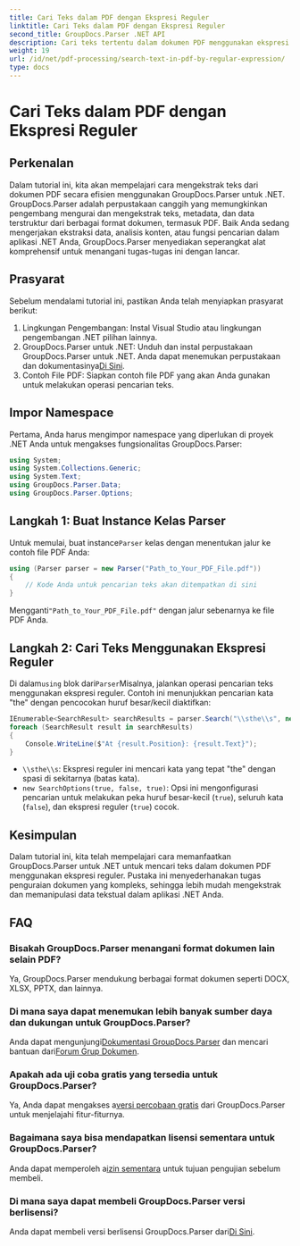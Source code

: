 ```yaml
---
title: Cari Teks dalam PDF dengan Ekspresi Reguler
linktitle: Cari Teks dalam PDF dengan Ekspresi Reguler
second_title: GroupDocs.Parser .NET API
description: Cari teks tertentu dalam dokumen PDF menggunakan ekspresi reguler dengan GroupDocs.Parser. Ekstrak, analisis, dan manipulasi teks PDF dengan mudah.
weight: 19
url: /id/net/pdf-processing/search-text-in-pdf-by-regular-expression/
type: docs
---
```

# Cari Teks dalam PDF dengan Ekspresi Reguler

## Perkenalan
Dalam tutorial ini, kita akan mempelajari cara mengekstrak teks dari dokumen PDF secara efisien menggunakan GroupDocs.Parser untuk .NET. GroupDocs.Parser adalah perpustakaan canggih yang memungkinkan pengembang mengurai dan mengekstrak teks, metadata, dan data terstruktur dari berbagai format dokumen, termasuk PDF. Baik Anda sedang mengerjakan ekstraksi data, analisis konten, atau fungsi pencarian dalam aplikasi .NET Anda, GroupDocs.Parser menyediakan seperangkat alat komprehensif untuk menangani tugas-tugas ini dengan lancar.
## Prasyarat
Sebelum mendalami tutorial ini, pastikan Anda telah menyiapkan prasyarat berikut:
1. Lingkungan Pengembangan: Instal Visual Studio atau lingkungan pengembangan .NET pilihan lainnya.
2.  GroupDocs.Parser untuk .NET: Unduh dan instal perpustakaan GroupDocs.Parser untuk .NET. Anda dapat menemukan perpustakaan dan dokumentasinya[Di Sini](https://releases.groupdocs.com/parser/net/).
3. Contoh File PDF: Siapkan contoh file PDF yang akan Anda gunakan untuk melakukan operasi pencarian teks.

## Impor Namespace
Pertama, Anda harus mengimpor namespace yang diperlukan di proyek .NET Anda untuk mengakses fungsionalitas GroupDocs.Parser:
```csharp
using System;
using System.Collections.Generic;
using System.Text;
using GroupDocs.Parser.Data;
using GroupDocs.Parser.Options;
```
## Langkah 1: Buat Instance Kelas Parser
 Untuk memulai, buat instance`Parser` kelas dengan menentukan jalur ke contoh file PDF Anda:
```csharp
using (Parser parser = new Parser("Path_to_Your_PDF_File.pdf"))
{
    // Kode Anda untuk pencarian teks akan ditempatkan di sini
}
```
 Mengganti`"Path_to_Your_PDF_File.pdf"` dengan jalur sebenarnya ke file PDF Anda.
## Langkah 2: Cari Teks Menggunakan Ekspresi Reguler
 Di dalam`using` blok dari`Parser`Misalnya, jalankan operasi pencarian teks menggunakan ekspresi reguler. Contoh ini menunjukkan pencarian kata "the" dengan pencocokan huruf besar/kecil diaktifkan:
```csharp
IEnumerable<SearchResult> searchResults = parser.Search("\\sthe\\s", new SearchOptions(true, false, true));
foreach (SearchResult result in searchResults)
{
    Console.WriteLine($"At {result.Position}: {result.Text}");
}
```
- `\\sthe\\s`: Ekspresi reguler ini mencari kata yang tepat "the" dengan spasi di sekitarnya (batas kata).
- `new SearchOptions(true, false, true)`: Opsi ini mengonfigurasi pencarian untuk melakukan peka huruf besar-kecil (`true`), seluruh kata (`false`), dan ekspresi reguler (`true`) cocok.

## Kesimpulan
Dalam tutorial ini, kita telah mempelajari cara memanfaatkan GroupDocs.Parser untuk .NET untuk mencari teks dalam dokumen PDF menggunakan ekspresi reguler. Pustaka ini menyederhanakan tugas penguraian dokumen yang kompleks, sehingga lebih mudah mengekstrak dan memanipulasi data tekstual dalam aplikasi .NET Anda.

## FAQ
### Bisakah GroupDocs.Parser menangani format dokumen lain selain PDF?
Ya, GroupDocs.Parser mendukung berbagai format dokumen seperti DOCX, XLSX, PPTX, dan lainnya.
### Di mana saya dapat menemukan lebih banyak sumber daya dan dukungan untuk GroupDocs.Parser?
 Anda dapat mengunjungi[Dokumentasi GroupDocs.Parser](https://tutorials.groupdocs.com/parser/net/) dan mencari bantuan dari[Forum Grup Dokumen](https://forum.groupdocs.com/c/parser/17).
### Apakah ada uji coba gratis yang tersedia untuk GroupDocs.Parser?
 Ya, Anda dapat mengakses a[versi percobaan gratis](https://releases.groupdocs.com/) dari GroupDocs.Parser untuk menjelajahi fitur-fiturnya.
### Bagaimana saya bisa mendapatkan lisensi sementara untuk GroupDocs.Parser?
 Anda dapat memperoleh a[izin sementara](https://purchase.groupdocs.com/temporary-license/) untuk tujuan pengujian sebelum membeli.
### Di mana saya dapat membeli GroupDocs.Parser versi berlisensi?
 Anda dapat membeli versi berlisensi GroupDocs.Parser dari[Di Sini](https://purchase.groupdocs.com/buy).
